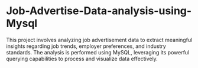 # Job-Advertise-Data-analysis-using-Mysql
This project involves analyzing job advertisement data to extract meaningful insights regarding job trends, employer preferences, and industry standards. The analysis is performed using MySQL, leveraging its powerful querying capabilities to process and visualize data effectively.
